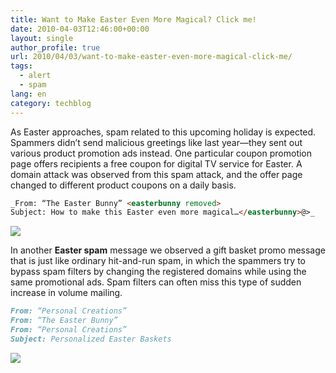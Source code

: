 ```yaml
---
title: Want to Make Easter Even More Magical? Click me!
date: 2010-04-03T12:46:00+00:00
layout: single
author_profile: true
url: 2010/04/03/want-to-make-easter-even-more-magical-click-me/
tags:
  - alert
  - spam
lang: en
category: techblog
---
```

As Easter approaches, spam related to this upcoming holiday is expected. Spammers didn’t send malicious greetings like last year—they sent out various product promotion ads instead. One particular coupon promotion page offers recipients a free coupon for digital TV service for Easter. A domain attack was observed from this spam attack, and the offer page changed to different product coupons on a daily basis.

```md
_From: “The Easter Bunny” <easterbunny removed>  
Subject: How to make this Easter even more magical…</easterbunny>@>_
```

[![](http://2.bp.blogspot.com/_vaUVXcmC3OI/S7cwqe7OMhI/AAAAAAAABdE/hlYcQf8X-A4/s400/Screen+shot+2010-04-01+at+9.40.09+PM.jpg)](http://2.bp.blogspot.com/_vaUVXcmC3OI/S7cwqe7OMhI/AAAAAAAABdE/hlYcQf8X-A4/s1600-h/Screen+shot+2010-04-01+at+9.40.09+PM.jpg)

In another **Easter spam** message we observed a gift basket promo message that is just like ordinary hit-and-run spam, in which the spammers try to bypass spam filters by changing the registered domains while using the same promotional ads. Spam filters can often miss this type of sudden increase in volume mailing.

```md
From: “Personal Creations”
From: “The Easter Bunny”
From: “Personal Creations”  
Subject: Personalized Easter Baskets 
```

[![](http://2.bp.blogspot.com/_vaUVXcmC3OI/S7cws_UezfI/AAAAAAAABdI/eEfchGwVcAw/s400/Screen+shot+2010-04-01+at+9.40.21+PM.jpg)](http://2.bp.blogspot.com/_vaUVXcmC3OI/S7cws_UezfI/AAAAAAAABdI/eEfchGwVcAw/s1600-h/Screen+shot+2010-04-01+at+9.40.21+PM.jpg)